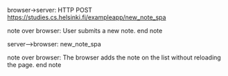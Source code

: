 browser->server: HTTP POST https://studies.cs.helsinki.fi/exampleapp/new_note_spa

note over browser:
User submits a new note.
end note

server-->browser: new_note_spa

note over browser:
The browser adds the note on the list without reloading the page.
end note
